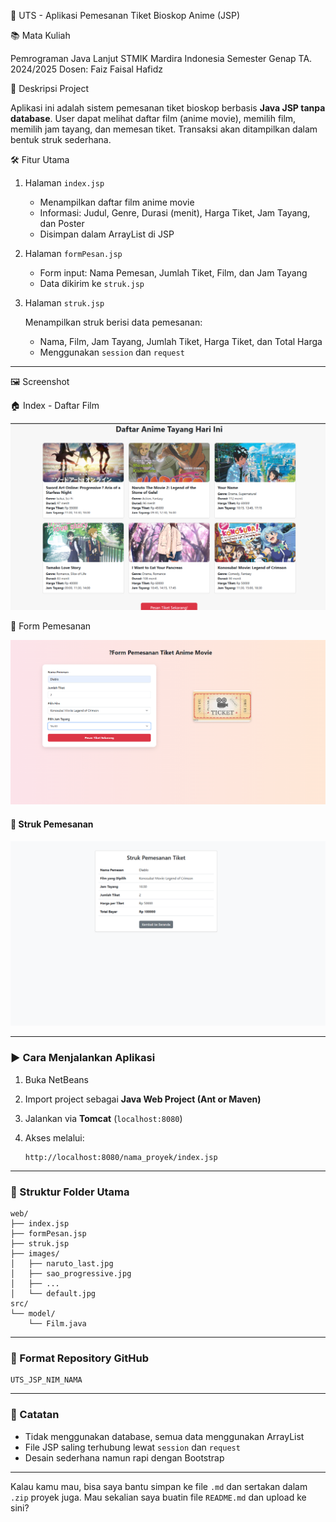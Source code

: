 
📝 UTS - Aplikasi Pemesanan Tiket Bioskop Anime (JSP)

 📚 Mata Kuliah

Pemrograman Java Lanjut
STMIK Mardira Indonesia
Semester Genap TA. 2024/2025
Dosen: Faiz Faisal Hafidz

🧾 Deskripsi Project

Aplikasi ini adalah sistem pemesanan tiket bioskop berbasis **Java JSP tanpa database**.
User dapat melihat daftar film (anime movie), memilih film, memilih jam tayang, dan memesan tiket.
Transaksi akan ditampilkan dalam bentuk struk sederhana.

🛠️ Fitur Utama

1. Halaman `index.jsp`

   * Menampilkan daftar film anime movie
   * Informasi: Judul, Genre, Durasi (menit), Harga Tiket, Jam Tayang, dan Poster
   * Disimpan dalam ArrayList di JSP

2. Halaman `formPesan.jsp`

   * Form input: Nama Pemesan, Jumlah Tiket, Film, dan Jam Tayang
   * Data dikirim ke `struk.jsp`

3. Halaman `struk.jsp`

    Menampilkan struk berisi data pemesanan:

     * Nama, Film, Jam Tayang, Jumlah Tiket, Harga Tiket, dan Total Harga
   * Menggunakan `session` dan `request`

---

🖼️ Screenshot

 🏠 Index - Daftar Film

![Index](images/index.png)

 📝 Form Pemesanan

![Form](images/formPesanan.png)

#### 🧾 Struk Pemesanan

![Struk](images/Struk.png)

---

### ▶️ Cara Menjalankan Aplikasi

1. Buka NetBeans
2. Import project sebagai **Java Web Project (Ant or Maven)**
3. Jalankan via **Tomcat** (`localhost:8080`)
4. Akses melalui:

   ```
   http://localhost:8080/nama_proyek/index.jsp
   ```

---

### 📁 Struktur Folder Utama

```
web/
├── index.jsp
├── formPesan.jsp
├── struk.jsp
├── images/
│   ├── naruto_last.jpg
│   ├── sao_progressive.jpg
│   ├── ...
│   └── default.jpg
src/
└── model/
    └── Film.java
```

---

### 💼 Format Repository GitHub

```
UTS_JSP_NIM_NAMA
```

---

### 📌 Catatan

* Tidak menggunakan database, semua data menggunakan ArrayList
* File JSP saling terhubung lewat `session` dan `request`
* Desain sederhana namun rapi dengan Bootstrap

---

Kalau kamu mau, bisa saya bantu simpan ke file `.md` dan sertakan dalam `.zip` proyek juga.
Mau sekalian saya buatin file `README.md` dan upload ke sini?

